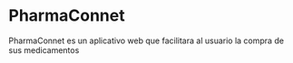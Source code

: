# PharmaConnet
PharmaConnet es un aplicativo web que facilitara al usuario la compra de sus medicamentos
